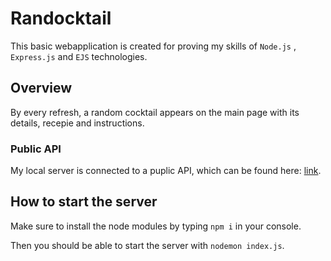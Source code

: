 # Randocktail

This basic webapplication is created for proving my skills of `Node.js` , `Express.js` and `EJS` technologies.

## Overview

By every refresh, a random cocktail appears on the main page with its details, recepie and instructions.

### Public API

My local server is connected to a puplic API, which can be found here: [link](https://www.thecocktaildb.com/api.php).

## How to start the server

Make sure to install the node modules by typing `npm i` in your console.

Then you should be able to start the server with `nodemon index.js`.
